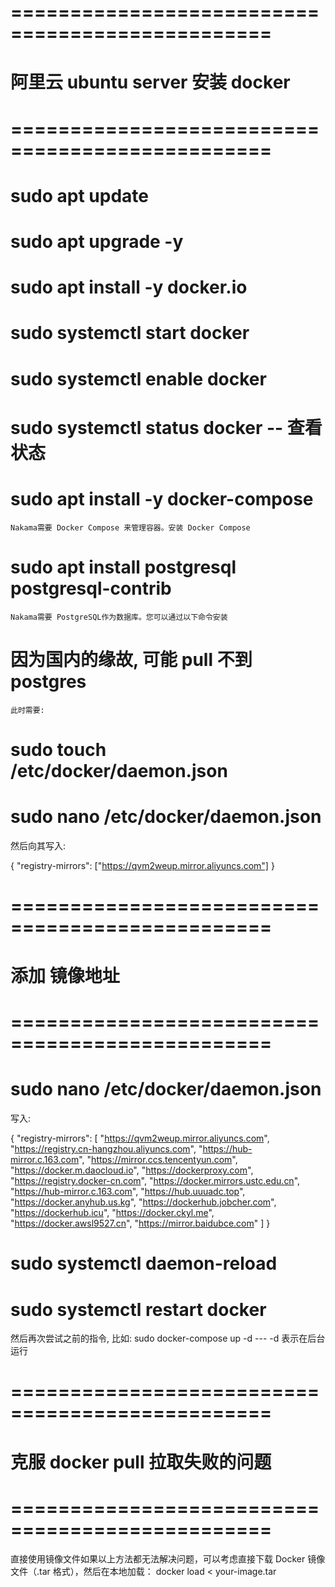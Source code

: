 

# ================================================ #
#        阿里云 ubuntu server 安装 docker
# ================================================ #

# sudo apt update
# sudo apt upgrade -y

# sudo apt install -y docker.io

# sudo systemctl start docker
# sudo systemctl enable docker

# sudo systemctl status docker   -- 查看状态

# sudo apt install -y docker-compose
    Nakama需要 Docker Compose 来管理容器。安装 Docker Compose

# sudo apt install postgresql postgresql-contrib
    Nakama需要 PostgreSQL作为数据库。您可以通过以下命令安装

# 因为国内的缘故, 可能 pull 不到 postgres
    此时需要:
        
# sudo touch /etc/docker/daemon.json 
# sudo nano /etc/docker/daemon.json 
然后向其写入:

{
   "registry-mirrors": ["https://qvm2weup.mirror.aliyuncs.com"]
}


# ================================================ #
#            添加 镜像地址
# ================================================ #

# sudo nano /etc/docker/daemon.json
写入:

{
"registry-mirrors": [
    "https://qvm2weup.mirror.aliyuncs.com",
    "https://registry.cn-hangzhou.aliyuncs.com",
    "https://hub-mirror.c.163.com",
    "https://mirror.ccs.tencentyun.com",
    "https://docker.m.daocloud.io",
    "https://dockerproxy.com",
    "https://registry.docker-cn.com",
    "https://docker.mirrors.ustc.edu.cn",
    "https://hub-mirror.c.163.com",
    "https://hub.uuuadc.top",
    "https://docker.anyhub.us.kg",
    "https://dockerhub.jobcher.com",
    "https://dockerhub.icu",
    "https://docker.ckyl.me",
    "https://docker.awsl9527.cn",
    "https://mirror.baidubce.com"
  ]
}



# sudo systemctl daemon-reload
# sudo systemctl restart docker 

然后再次尝试之前的指令, 比如: 
    sudo docker-compose up -d
    ---
    -d 表示在后台运行

# ================================================ #
#   克服 docker pull 拉取失败的问题
# ================================================ #

直接使用镜像文件如果以上方法都无法解决问题，可以考虑直接下载 Docker 镜像文件（.tar 格式），然后在本地加载：
docker load < your-image.tar













